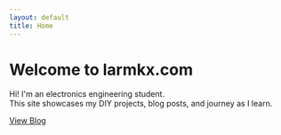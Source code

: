 ```yaml
---
layout: default
title: Home
---
```


# Welcome to larmkx.com

Hi! I'm an electronics engineering student.  
This site showcases my DIY projects, blog posts, and journey as I learn.

[View Blog](/blog)
